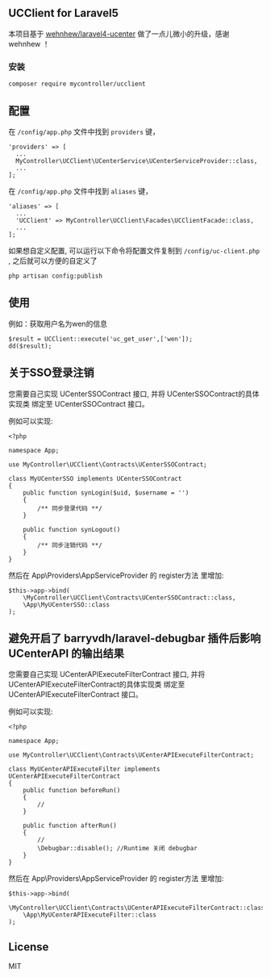 ## UCClient for Laravel5

本项目基于 [wehnhew/laravel4-ucenter](https://github.com/wehnhew/laravel4-ucenter) 做了一点儿微小的升级，感谢 wehnhew ！

### 安装

  ```shell
  composer require mycontroller/ucclient
  ```

## 配置

在 `/config/app.php` 文件中找到 `providers` 键，

  ```shell
  'providers' => [
    ...
    MyController\UCClient\UCenterService\UCenterServiceProvider::class,
    ...
  ];
  ```

在 `/config/app.php` 文件中找到 `aliases` 键，

  ```shell
  'aliases' => [
    ...
    'UCClient' => MyController\UCClient\Facades\UCClientFacade::class,
    ...
  ];
  ```

如果想自定义配置, 可以运行以下命令将配置文件复制到 `/config/uc-client.php` , 之后就可以方便的自定义了

  ```shell
  php artisan config:publish
  ```

## 使用

例如：获取用户名为wen的信息
  ```shell
  $result = UCClient::execute('uc_get_user',['wen']);
  dd($result);
  ```
  
## 关于SSO登录注销

您需要自己实现 UCenterSSOContract 接口, 并将 UCenterSSOContract的具体实现类 绑定至 UCenterSSOContract 接口。

例如可以实现:
 ```shell
 <?php
 
 namespace App;
 
 use MyController\UCClient\Contracts\UCenterSSOContract;
 
 class MyUCenterSSO implements UCenterSSOContract
 {
     public function synLogin($uid, $username = '')
     {
         /** 同步登录代码 **/
     }
 
     public function synLogout()
     {
         /** 同步注销代码 **/
     }
 }
 ```
 
然后在 App\Providers\AppServiceProvider 的 register方法 里增加:
  ```shell
  $this->app->bind(
      \MyController\UCClient\Contracts\UCenterSSOContract::class,
      \App\MyUCenterSSO::class
  );
  ```
  
## 避免开启了 barryvdh/laravel-debugbar 插件后影响 UCenterAPI 的输出结果

您需要自己实现 UCenterAPIExecuteFilterContract 接口, 并将 UCenterAPIExecuteFilterContract的具体实现类 绑定至 UCenterAPIExecuteFilterContract 接口。

例如可以实现:
 ```shell
 <?php
 
 namespace App;
 
 use MyController\UCClient\Contracts\UCenterAPIExecuteFilterContract;
 
 class MyUCenterAPIExecuteFilter implements UCenterAPIExecuteFilterContract
 {
     public function beforeRun()
     {
         //
     }
 
     public function afterRun()
     {
         //
         \Debugbar::disable(); //Runtime 关闭 debugbar
     }
 }
 ```
 
然后在 App\Providers\AppServiceProvider 的 register方法 里增加:
  ```shell
  $this->app->bind(
      \MyController\UCClient\Contracts\UCenterAPIExecuteFilterContract::class,
      \App\MyUCenterAPIExecuteFilter::class
  );
  ```
  
## License

MIT

